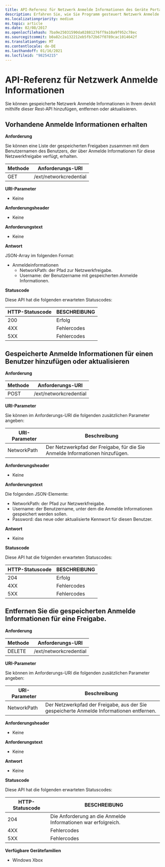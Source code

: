 ```yaml
---
title: API-Referenz für Netzwerk Anmelde Informationen des Geräte Portals
description: Erfahren Sie, wie Sie Programm gesteuert Netzwerk Anmelde Informationen hinzufügen, entfernen oder aktualisieren.
ms.localizationpriority: medium
ms.topic: article
ms.date: 02/08/2017
ms.openlocfilehash: 7ba9e25031590da02881276ff9a10a9f952c78ec
ms.sourcegitcommit: b0a82c2a132212eb5fb72b67f0789cac1014642f
ms.translationtype: MT
ms.contentlocale: de-DE
ms.lasthandoff: 01/16/2021
ms.locfileid: "98254215"
---
```

# <a name="network-credentials-api-reference"></a>API-Referenz für Netzwerk Anmelde Informationen

Sie können gespeicherte Netzwerk Anmelde Informationen in Ihrem devkit mithilfe dieser Rest-API hinzufügen, entfernen oder aktualisieren.

## <a name="get-existing-credentials"></a>Vorhandene Anmelde Informationen erhalten

**Anforderung**

Sie können eine Liste der gespeicherten Freigaben zusammen mit dem Benutzernamen des Benutzers, der über Anmelde Informationen für diese Netzwerkfreigabe verfügt, erhalten.

| Methode | Anforderungs-URI |
|--------|-------------|
| GET | /ext/networkcredential |

**URI-Parameter**

- Keine

**Anforderungsheader**

- Keine

**Anforderungstext**   

- Keine

**Antwort**   

JSON-Array im folgenden Format:

* Anmeldeinformationen
  * NetworkPath: der Pfad zur Netzwerkfreigabe.
  * Username: der Benutzername mit gespeicherten Anmelde Informationen.

**Statuscode**

Diese API hat die folgenden erwarteten Statuscodes:

| HTTP-Statuscode | BESCHREIBUNG |
|------------------|-------------|
| 200 | Erfolg |
| 4XX | Fehlercodes |
| 5XX | Fehlercodes |

## <a name="add-or-update-stored-credentials-for-a-user"></a>Gespeicherte Anmelde Informationen für einen Benutzer hinzufügen oder aktualisieren

**Anforderung**

| Methode | Anforderungs-URI |
|--------|-------------|
| POST | /ext/networkcredential |

**URI-Parameter**

Sie können im Anforderungs-URI die folgenden zusätzlichen Parameter angeben:

| URI-Parameter      | Beschreibung     |
| ------------------ |-----------------|
| NetworkPath        | Der Netzwerkpfad der Freigabe, für die Sie Anmelde Informationen hinzufügen. |

**Anforderungsheader**

- Keine

**Anforderungstext**

Die folgenden JSON-Elemente:
* NetworkPath: der Pfad zur Netzwerkfreigabe.
* Username: der Benutzername, unter dem die Anmelde Informationen gespeichert werden sollen.
* Password: das neue oder aktualisierte Kennwort für diesen Benutzer.

**Antwort**   

- Keine  

**Statuscode**

Diese API hat die folgenden erwarteten Statuscodes:

| HTTP-Statuscode | BESCHREIBUNG |
|------------------|-------------|
| 204 | Erfolg |
| 4XX | Fehlercodes |
| 5XX | Fehlercodes |

## <a name="remove-stored-credentials-for-a-share"></a>Entfernen Sie die gespeicherten Anmelde Informationen für eine Freigabe.

**Anforderung**

| Methode | Anforderungs-URI |
|--------|-------------|
| DELETE | /ext/networkcredential |

**URI-Parameter**

Sie können im Anforderungs-URI die folgenden zusätzlichen Parameter angeben:

| URI-Parameter      | Beschreibung     |
| ------------------ |-----------------|
| NetworkPath        | Der Netzwerkpfad der Freigabe, aus der Sie gespeicherte Anmelde Informationen entfernen. |

**Anforderungsheader**

- Keine

**Anforderungstext**

- Keine

**Antwort**

- Keine

**Statuscode**

Diese API hat die folgenden erwarteten Statuscodes:

| HTTP-Statuscode | BESCHREIBUNG |
|------------------|-------------|
| 204 | Die Anforderung an die Anmelde Informationen war erfolgreich. |
| 4XX | Fehlercodes |
| 5XX | Fehlercodes |

**Verfügbare Gerätefamilien**

* Windows Xbox
